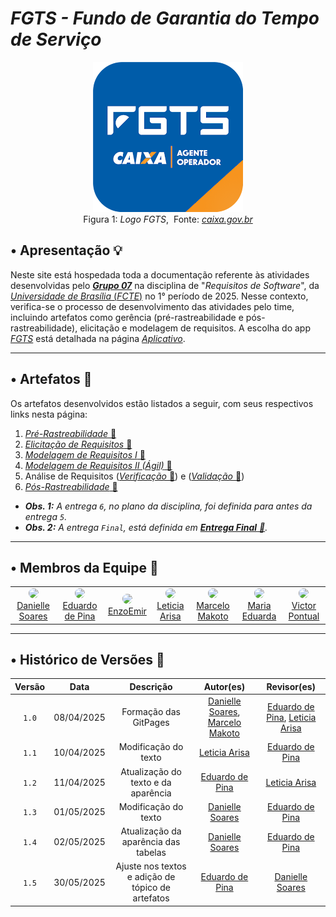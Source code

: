 # ***FGTS - Fundo de Garantia do Tempo de Serviço***

<figure style="text-align: center;">
  <img src="assets/logo_fgts.png" style="max-width: 80%;">
  <figcaption>
    Figura 1:<i> Logo FGTS</i>,&nbsp Fonte: <i><a href="https://www.caixa.gov.br/atendimento/aplicativos/fgts/Paginas/default.aspx">caixa.gov.br</a></i>
  </figcaption>
</figure>

## • Apresentação 💡

Neste site está hospedada toda a documentação referente às atividades desenvolvidas pelo [***Grupo 07***](#membros-da-equipe) na disciplina de "*Requisitos de Software*", da [*Universidade de Brasília* (*FCTE*)](https://fcte.unb.br) no 1° período de 2025. Nesse contexto, verifica-se o processo de desenvolvimento das atividades pelo time, incluindo artefatos como gerência (pré-rastreabilidade e pós-rastreabilidade), elicitação e modelagem de requisitos. A escolha do app [*FGTS*](https://www.caixa.gov.br/atendimento/aplicativos/fgts/Paginas/default.aspx) está detalhada na página [*Aplicativo*](Planejamento/Aplicativo.md).

---

## • Artefatos 📰

Os artefatos desenvolvidos estão listados a seguir, com seus respectivos links nesta página:

1. [*Pré-Rastreabilidade* 🔗](https://requisitos-de-software.github.io/2025.1-FGTS/Pre-Rastreabilidade/Rich-Picture/)
2. [*Elicitação de Requisitos* 🔗](https://requisitos-de-software.github.io/2025.1-FGTS/Elicitacao/Perfil-de-Usuario/)
3. [*Modelagem de Requisitos I* 🔗](https://requisitos-de-software.github.io/2025.1-FGTS/Modelagem-I/Diagrama/)
4. [*Modelagem de Requisitos II (Ágil)* 🔗](https://requisitos-de-software.github.io/2025.1-FGTS/Modelagem-II/NFR-Framework/)
5. Análise de Requisitos ([*Verificação* 🔗](https://requisitos-de-software.github.io/2025.1-FGTS/Verificacao/planejamento-geral/)) e ([*Validação* 🔗](https://requisitos-de-software.github.io/2025.1-FGTS/Validacao/Prototipacao/))
6. [*Pós-Rastreabilidade* 🔗](https://requisitos-de-software.github.io/2025.1-FGTS/Pos-Rastreabilidade/Matriz-de-Rastreabilidade/)

- ***Obs. 1:** A entrega `6`, no plano da disciplina, foi definida para antes da entrega `5`.*
- ***Obs. 2:** A entrega `Final`, está definida em [**Entrega Final** 🔗](https://requisitos-de-software.github.io/2025.1-FGTS/Final/Execucao/).*


---

## • Membros da Equipe 👥

<table>
  <tr>
    <td align="center"><a href="https://github.com/danielle-soaress"><img src="https://avatars.githubusercontent.com/danielle-soaress" width="100px" style="border-radius: 50%;"><br/>Danielle Soares</a></td>
    <td align="center"><a href="https://github.com/eduardodpms"><img src="https://avatars.githubusercontent.com/eduardodpms" width="100px" style="border-radius: 50%;"><br/>Eduardo de Pina</a></td>
    <td align="center"><a href="https://github.com/EnzoEmir"><img src="https://avatars.githubusercontent.com/EnzoEmir" width="100px" style="border-radius: 50%;"><br/>EnzoEmir</a></td>
    <td align="center"><a href="https://github.com/Leticia-Arisa-K-Higa"><img src="https://avatars.githubusercontent.com/Leticia-Arisa-K-Higa" width="100px" style="border-radius: 50%;"><br/>Leticia Arisa</a></td>
    <td align="center"><a href="https://github.com/MM4k"><img src="https://avatars.githubusercontent.com/MM4k" width="100px" style="border-radius: 50%;"><br/>Marcelo Makoto</a></td>
    <td align="center"><a href="https://github.com/dudaa28"><img src="https://avatars.githubusercontent.com/dudaa28" width="100px" style="border-radius: 50%;"><br/>Maria Eduarda</a></td>
    <td align="center"><a href="https://github.com/VictorPontual"><img src="https://avatars.githubusercontent.com/VictorPontual" width="100px" style="border-radius: 50%;"><br/>Victor Pontual</a></td>
  </tr>
</table>

---

## • Histórico de Versões 📅

| Versão | Data | Descrição | Autor(es) | Revisor(es) |
| :-: | :-: | :-: | :-: | :-: |
| `1.0` | 08/04/2025 | Formação das GitPages | [Danielle Soares](https://github.com/danielle-soaress), [Marcelo Makoto](https://github.com/MM4k) | [Eduardo de Pina](https://github.com/eduardodpms), [Leticia Arisa](https://github.com/Leticia-Arisa-K-Higa) |
| `1.1` | 10/04/2025 | Modificação do texto | [Leticia Arisa](https://github.com/Leticia-Arisa-K-Higa) | [Eduardo de Pina](https://github.com/eduardodpms) |
| `1.2` | 11/04/2025 | Atualização do texto e da aparência | [Eduardo de Pina](https://github.com/eduardodpms) | [Leticia Arisa](https://github.com/Leticia-Arisa-K-Higa) |
| `1.3` | 01/05/2025 | Modificação do texto | [Danielle Soares](https://github.com/danielle-soaress) | [Eduardo de Pina](https://github.com/eduardodpms) |
| `1.4` | 02/05/2025 | Atualização da aparência das tabelas | [Danielle Soares](https://github.com/danielle-soaress) | [Eduardo de Pina](https://github.com/eduardodpms) |
| `1.5` | 30/05/2025 | Ajuste nos textos e adição de tópico de artefatos | [Eduardo de Pina](https://github.com/eduardodpms) | [Danielle Soares](https://github.com/danielle-soaress) |